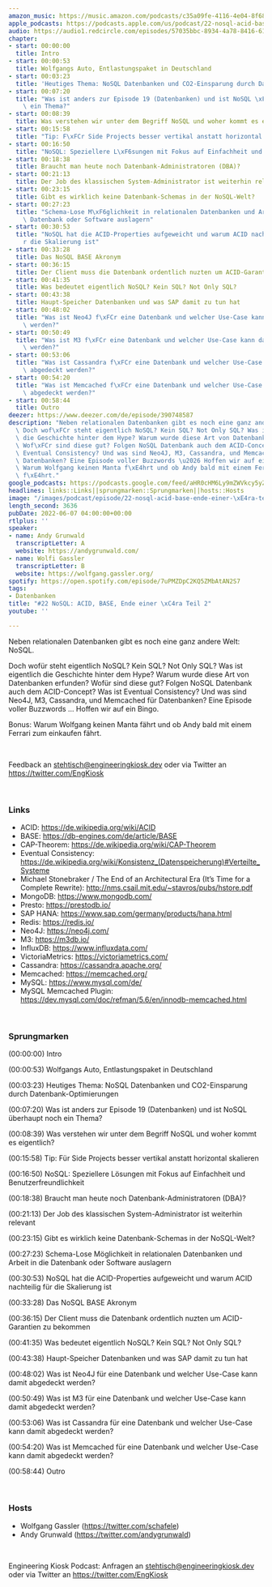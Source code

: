 ```yaml
---
amazon_music: https://music.amazon.com/podcasts/c35a09fe-4116-4e04-8f68-77d61b112e46/episodes/75cadcb5-b937-4df5-a417-7deac2488676/engineering-kiosk-22-nosql-acid-base-ende-einer-%C3%A4ra-teil-2
apple_podcasts: https://podcasts.apple.com/us/podcast/22-nosql-acid-base-ende-einer-%C3%A4ra-teil-2/id1603082924?i=1000565464152&uo=4
audio: https://audio1.redcircle.com/episodes/57035bbc-8934-4a78-8416-61fa02778ab4/stream.mp3
chapter:
- start: 00:00:00
  title: Intro
- start: 00:00:53
  title: Wolfgangs Auto, Entlastungspaket in Deutschland
- start: 00:03:23
  title: 'Heutiges Thema: NoSQL Datenbanken und CO2-Einsparung durch Datenbank-Optimierungen'
- start: 00:07:20
  title: "Was ist anders zur Episode 19 (Datenbanken) und ist NoSQL \xFCberhaupt noch\
    \ ein Thema?"
- start: 00:08:39
  title: Was verstehen wir unter dem Begriff NoSQL und woher kommt es eigentlich?
- start: 00:15:58
  title: "Tip: F\xFCr Side Projects besser vertikal anstatt horizontal skalieren"
- start: 00:16:50
  title: "NoSQL: Speziellere L\xF6sungen mit Fokus auf Einfachheit und Benutzerfreundlichkeit"
- start: 00:18:38
  title: Braucht man heute noch Datenbank-Administratoren (DBA)?
- start: 00:21:13
  title: Der Job des klassischen System-Administrator ist weiterhin relevant
- start: 00:23:15
  title: Gibt es wirklich keine Datenbank-Schemas in der NoSQL-Welt?
- start: 00:27:23
  title: "Schema-Lose M\xF6glichkeit in relationalen Datenbanken und Arbeit in die\
    \ Datenbank oder Software auslagern"
- start: 00:30:53
  title: "NoSQL hat die ACID-Properties aufgeweicht und warum ACID nachteilig f\xFC\
    r die Skalierung ist"
- start: 00:33:28
  title: Das NoSQL BASE Akronym
- start: 00:36:15
  title: Der Client muss die Datenbank ordentlich nuzten um ACID-Garantien zu bekommen
- start: 00:41:35
  title: Was bedeutet eigentlich NoSQL? Kein SQL? Not Only SQL?
- start: 00:43:38
  title: Haupt-Speicher Datenbanken und was SAP damit zu tun hat
- start: 00:48:02
  title: "Was ist Neo4J f\xFCr eine Datenbank und welcher Use-Case kann damit abgedeckt\
    \ werden?"
- start: 00:50:49
  title: "Was ist M3 f\xFCr eine Datenbank und welcher Use-Case kann damit abgedeckt\
    \ werden?"
- start: 00:53:06
  title: "Was ist Cassandra f\xFCr eine Datenbank und welcher Use-Case kann damit\
    \ abgedeckt werden?"
- start: 00:54:20
  title: "Was ist Memcached f\xFCr eine Datenbank und welcher Use-Case kann damit\
    \ abgedeckt werden?"
- start: 00:58:44
  title: Outro
deezer: https://www.deezer.com/de/episode/390748587
description: "Neben relationalen Datenbanken gibt es noch eine ganz andere Welt: NoSQL.\
  \ Doch wof\xFCr steht eigentlich NoSQL? Kein SQL? Not Only SQL? Was ist eigentlich\
  \ die Geschichte hinter dem Hype? Warum wurde diese Art von Datenbanken erfunden?\
  \ Wof\xFCr sind diese gut? Folgen NoSQL Datenbank auch dem ACID-Concept? Was ist\
  \ Eventual Consistency? Und was sind Neo4J, M3, Cassandra, und Memcached f\xFCr\
  \ Datenbanken? Eine Episode voller Buzzwords \u2026 Hoffen wir auf ein Bingo. Bonus:\
  \ Warum Wolfgang keinen Manta f\xE4hrt und ob Andy bald mit einem Ferrari zum einkaufen\
  \ f\xE4hrt."
google_podcasts: https://podcasts.google.com/feed/aHR0cHM6Ly9mZWVkcy5yZWRjaXJjbGUuY29tLzBlY2ZkZmQ3LWZkYTEtNGMzZC05NTE1LTQ3NjcyN2Y5ZGY1ZQ/episode/MGE3YzM5ZjMtYmY1NC00Mjk5LWE4MTQtNTNhMjZmM2YwOTkw?sa=X&ved=2ahUKEwiKkL-Alrn4AhUXB0QIHdtQCXMQkfYCegQIARAF
headlines: links::Links||sprungmarken::Sprungmarken||hosts::Hosts
image: "/images/podcast/episode/22-nosql-acid-base-ende-einer-\xE4ra-teil-2.jpg"
length_second: 3636
pubDate: 2022-06-07 04:00:00+00:00
rtlplus: ''
speaker:
- name: Andy Grunwald
  transcriptLetter: A
  website: https://andygrunwald.com/
- name: Wolfi Gassler
  transcriptLetter: B
  website: https://wolfgang.gassler.org/
spotify: https://open.spotify.com/episode/7uPMZDpC2KQ5ZMbAtAN2S7
tags:
- Datenbanken
title: "#22 NoSQL: ACID, BASE, Ende einer \xC4ra Teil 2"
youtube: ''

---
```

<p>Neben relationalen Datenbanken gibt es noch eine ganz andere Welt: NoSQL.</p><p>Doch wofür steht eigentlich NoSQL? Kein SQL? Not Only SQL? Was ist eigentlich die Geschichte hinter dem Hype? Warum wurde diese Art von Datenbanken erfunden? Wofür sind diese gut? Folgen NoSQL Datenbank auch dem ACID-Concept? Was ist Eventual Consistency? Und was sind Neo4J, M3, Cassandra, und Memcached für Datenbanken? Eine Episode voller Buzzwords … Hoffen wir auf ein Bingo.</p><p>Bonus: Warum Wolfgang keinen Manta fährt und ob Andy bald mit einem Ferrari zum einkaufen fährt.</p><p><br></p><p>Feedback an <a href="mailto:stehtisch@engineeringkiosk.dev" rel="nofollow">stehtisch@engineeringkiosk.dev</a> oder via Twitter an <a href="https://twitter.com/EngKiosk" rel="nofollow">https://twitter.com/EngKiosk</a></p><p><br></p><h3 id="links">Links</h3><ul><li>ACID: <a href="https://de.wikipedia.org/wiki/ACID" rel="nofollow">https://de.wikipedia.org/wiki/ACID</a></li><li>BASE: <a href="https://db-engines.com/de/article/BASE" rel="nofollow">https://db-engines.com/de/article/BASE</a></li><li>CAP-Theorem: <a href="https://de.wikipedia.org/wiki/CAP-Theorem" rel="nofollow">https://de.wikipedia.org/wiki/CAP-Theorem</a></li><li>Eventual Consistency: <a href="https://de.wikipedia.org/wiki/Konsistenz_(Datenspeicherung)#Verteilte_Systeme" rel="nofollow">https://de.wikipedia.org/wiki/Konsistenz_(Datenspeicherung)#Verteilte_Systeme</a></li><li>Michael Stonebraker / The End of an Architectural Era (It’s Time for a Complete Rewrite): <a href="http://nms.csail.mit.edu/~stavros/pubs/hstore.pdf" rel="nofollow">http://nms.csail.mit.edu/~stavros/pubs/hstore.pdf</a></li><li>MongoDB: <a href="https://www.mongodb.com/" rel="nofollow">https://www.mongodb.com/</a></li><li>Presto: <a href="https://prestodb.io/" rel="nofollow">https://prestodb.io/</a></li><li>SAP HANA: <a href="https://www.sap.com/germany/products/hana.html" rel="nofollow">https://www.sap.com/germany/products/hana.html</a></li><li>Redis: <a href="https://redis.io/" rel="nofollow">https://redis.io/</a></li><li>Neo4J: <a href="https://neo4j.com/" rel="nofollow">https://neo4j.com/</a></li><li>M3: <a href="https://m3db.io/" rel="nofollow">https://m3db.io/</a></li><li>InfluxDB: <a href="https://www.influxdata.com/" rel="nofollow">https://www.influxdata.com/</a></li><li>VictoriaMetrics: <a href="https://victoriametrics.com/" rel="nofollow">https://victoriametrics.com/</a></li><li>Cassandra: <a href="https://cassandra.apache.org/" rel="nofollow">https://cassandra.apache.org/</a></li><li>Memcached: <a href="https://memcached.org/" rel="nofollow">https://memcached.org/</a></li><li>MySQL: <a href="https://www.mysql.com/de/" rel="nofollow">https://www.mysql.com/de/</a></li><li>MySQL Memcached Plugin: <a href="https://dev.mysql.com/doc/refman/5.6/en/innodb-memcached.html" rel="nofollow">https://dev.mysql.com/doc/refman/5.6/en/innodb-memcached.html</a></li></ul><p><br></p><h3 id="sprungmarken">Sprungmarken</h3><p>(00:00:00) Intro</p><p>(00:00:53) Wolfgangs Auto, Entlastungspaket in Deutschland</p><p>(00:03:23) Heutiges Thema: NoSQL Datenbanken und CO2-Einsparung durch Datenbank-Optimierungen</p><p>(00:07:20) Was ist anders zur Episode 19 (Datenbanken) und ist NoSQL überhaupt noch ein Thema?</p><p>(00:08:39) Was verstehen wir unter dem Begriff NoSQL und woher kommt es eigentlich?</p><p>(00:15:58) Tip: Für Side Projects besser vertikal anstatt horizontal skalieren</p><p>(00:16:50) NoSQL: Speziellere Lösungen mit Fokus auf Einfachheit und Benutzerfreundlichkeit</p><p>(00:18:38) Braucht man heute noch Datenbank-Administratoren (DBA)?</p><p>(00:21:13) Der Job des klassischen System-Administrator ist weiterhin relevant</p><p>(00:23:15) Gibt es wirklich keine Datenbank-Schemas in der NoSQL-Welt?</p><p>(00:27:23) Schema-Lose Möglichkeit in relationalen Datenbanken und Arbeit in die Datenbank oder Software auslagern</p><p>(00:30:53) NoSQL hat die ACID-Properties aufgeweicht und warum ACID nachteilig für die Skalierung ist</p><p>(00:33:28) Das NoSQL BASE Akronym</p><p>(00:36:15) Der Client muss die Datenbank ordentlich nuzten um ACID-Garantien zu bekommen</p><p>(00:41:35) Was bedeutet eigentlich NoSQL? Kein SQL? Not Only SQL?</p><p>(00:43:38) Haupt-Speicher Datenbanken und was SAP damit zu tun hat</p><p>(00:48:02) Was ist Neo4J für eine Datenbank und welcher Use-Case kann damit abgedeckt werden?</p><p>(00:50:49) Was ist M3 für eine Datenbank und welcher Use-Case kann damit abgedeckt werden?</p><p>(00:53:06) Was ist Cassandra für eine Datenbank und welcher Use-Case kann damit abgedeckt werden?</p><p>(00:54:20) Was ist Memcached für eine Datenbank und welcher Use-Case kann damit abgedeckt werden?</p><p>(00:58:44) Outro</p><p><br></p><h3 id="hosts">Hosts</h3><ul><li>Wolfgang Gassler (<a href="https://twitter.com/schafele" rel="nofollow">https://twitter.com/schafele</a>)</li><li>Andy Grunwald (<a href="https://twitter.com/andygrunwald" rel="nofollow">https://twitter.com/andygrunwald</a>)</li></ul><p><br></p><p>Engineering Kiosk Podcast: Anfragen an <a href="mailto:stehtisch@engineeringkiosk.dev" rel="nofollow">stehtisch@engineeringkiosk.dev</a> oder via Twitter an <a href="https://twitter.com/EngKiosk" rel="nofollow">https://twitter.com/EngKiosk</a></p>